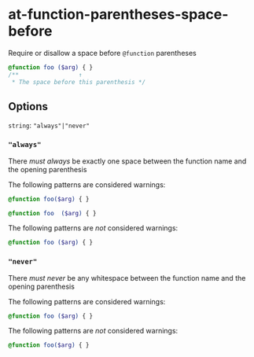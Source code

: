 # at-function-parentheses-space-before

Require or disallow a space before `@function` parentheses

```scss
@function foo ($arg) { }
/**                 ↑
 * The space before this parenthesis */
```

## Options

`string`: `"always"|"never"`

### `"always"`

There *must always* be exactly one space between the function name and the opening parenthesis

The following patterns are considered warnings:

```scss
@function foo($arg) { }
```
```scss
@function foo  ($arg) { }
```

The following patterns are *not* considered warnings:

```scss
@function foo ($arg) { }
```

### `"never"`

There *must never* be any whitespace between the function name and the opening parenthesis

The following patterns are considered warnings:

```scss
@function foo ($arg) { }
```

The following patterns are *not* considered warnings:

```scss
@function foo($arg) { }
```
